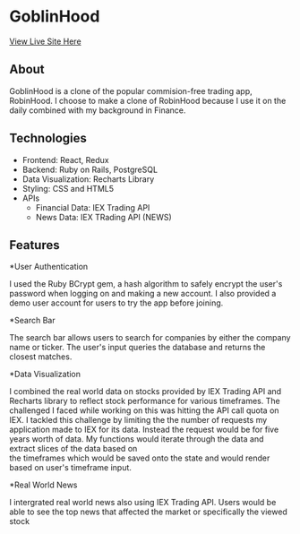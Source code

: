#  GoblinHood

[View Live Site Here](http://goblinhood.herokuapp.com/#/)

## About
GoblinHood is a clone of the popular commision-free trading app, RobinHood. I choose to make a clone of RobinHood because I use it on the daily combined with my background in Finance. 

## Technologies 
  * Frontend: React, Redux
  * Backend: Ruby on Rails, PostgreSQL
  * Data Visualization: Recharts Library
  * Styling: CSS and HTML5
  * APIs
    * Financial Data: IEX Trading API 
    * News Data: IEX TRading API (NEWS)
    
## Features 

  *User Authentication 
  
   I used the Ruby BCrypt gem, a hash algorithm to safely encrypt the user's password when logging on and making a new account. I also provided a demo user account    for users to try the app before joining.  
   
  *Search Bar
  
  The search bar allows users to search for companies by either the company name or ticker. The user's input queries the database and returns the closest matches.
  
  *Data Visualization 
  
  I combined the real world data on stocks provided by IEX Trading API and Recharts library to reflect stock performance for various timeframes. The challenged I
  faced while working on this was hitting the API call quota on IEX. I tackled this challenge by limiting the the number of requests my application made to IEX     for its data. Instead the request would be for five years worth of data. My functions would iterate through the data and extract slices of the data based on  
  the timeframes which would be saved onto the state and would render based on user's timeframe input.
  
  *Real World News
  
  I intergrated real world news also using IEX Trading API. Users would be able to see the top news that affected the market or specifically the viewed stock 
  
  
